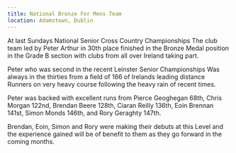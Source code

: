 ```yaml
---
title: National Bronze For Mens Team
location: Adamstown, Dublin
---
```


At last Sundays National Senior Cross Country Championships
The club team led by Peter Arthur in 30th place finished in the
Bronze Medal position in the Grade B section with clubs from all
over Ireland taking part.

Peter who was second in the recent Leinster Senior Championships
Was always in the thirties from a field of 166 of Irelands leading distance
Runners on very heavy course following the heavy rain of recent times.

Peter was backed with excellent runs from Pierce Geoghegan 68th,
Chris Morgan 122nd, Brendan Beere 128th, Ciaran Reilly 136th, Eoin
Brennan 141st, Simon Monds 146th, and Rory Geraghty 147th.

Brendan, Eoin, Simon and Rory were making their debuts at this
Level and the experience gained will be of benefit to them as they
go forward in the coming months.